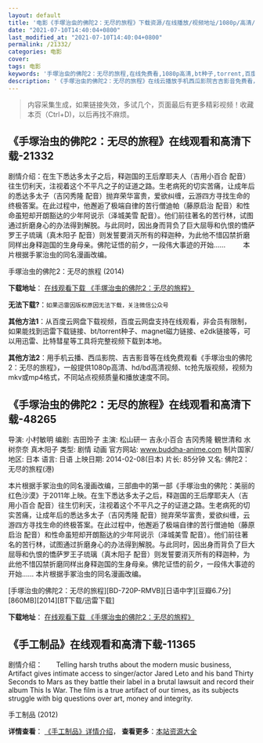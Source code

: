 ```yaml
---
layout: default
title: '电影《手塚治虫的佛陀2：无尽的旅程》下载资源/在线播放/视频地址/1080p/高清/蓝光'
date: "2021-07-10T14:40:04+0800"
last_modified_at: "2021-07-10T14:40:04+0800"
permalink: /21332/
categories: 电影
cover:
tags: 电影
keywords: '手塚治虫的佛陀2：无尽的旅程,在线免费看,1080p高清,bt种子,torrent,百度云盘,magnet,磁力链,迅雷下载资源'
description: '《手塚治虫的佛陀2：无尽的旅程》在线云播放手机西瓜影院吉吉影音免费看，1080p高清bd/hd未删减完整版和tc抢先枪版，mkv/mp4格式，附带bt/torrent种子、magnet/磁力链、百度云盘、网盘资源迅雷下载链接'
---
```


>内容采集生成，如果链接失效，多试几个，页面最后有更多精彩视频！收藏本页（Ctrl+D)，以后再找不麻烦。


## 《手塚治虫的佛陀2：无尽的旅程》在线观看和高清下载-21332

剧情介绍：在生下悉达多太子之后，释迦国的王后摩耶夫人（吉用小百合 配音）往生忉利天，注视着这个不平凡之子的证道之路。生老病死的切实苦痛，让成年后的悉达多太子（吉冈秀隆 配音）抛弃荣华富贵，爱欲纠缠，云游四方寻找生命的终极答案。在此过程中，他邂逅了极端自律的苦行僧迪帕（藤原启治 配音）和性命虽短却开朗豁达的少年阿说示（泽城美雪 配音）。他们前往著名的苦行林，试图通过折磨身心的办法得到解脱。与此同时，因出身而背负了巨大屈辱和仇恨的憍萨罗王子琉璃（真木阳子 配音）则发誓要消灭所有的释迦种，为此他不惜囚禁折磨同样出身释迦国的生身母亲。佛陀证悟的前夕，一段伟大事迹的开始……  　　本片根据手冢治虫的同名漫画改编。


手塚治虫的佛陀2：无尽的旅程 (2014)

**下载地址**： [在线观看下载 《手塚治虫的佛陀2：无尽的旅程》](https://www.btbtdy.me/btdy/dy1335.html) 


**无法下载?**：`如果迅雷因版权原因无法下载，关注微信公众号 `

**其他方法1**：从百度云网盘下载视频，百度云网盘支持在线观看，非会员有限制，如果能找到迅雷下载链接、bt/torrent种子、magnet磁力链接、e2dk链接等，可以用迅雷、比特彗星等工具将完整视频下载到本地。

**其他方法2**：用手机云播、西瓜影院、吉吉影音等在线免费观看《手塚治虫的佛陀2：无尽的旅程》，一般提供1080p高清、hd/bd高清视频、tc抢先版视频，视频为mkv或mp4格式，不同站点视频质量和播放速度不同。


## 《手塚治虫的佛陀2：无尽的旅程》在线观看和高清下载-48265

导演: 小村敏明 编剧: 吉田玲子 主演: 松山研一 吉永小百合 吉冈秀隆 観世清和 水树奈奈 真木阳子 类型: 剧情 动画 官方网站: www.buddha-anime.com 制片国家/地区: 日本 语言: 日语 上映日期: 2014-02-08(日本) 片长: 85分钟 又名: 佛陀2：无尽的旅程(港)

本片根据手冢治虫的同名漫画改编，三部曲中的第一部《手塚治虫的佛陀：美丽的红色沙漠》于2011年上映。在生下悉达多太子之后，释迦国的王后摩耶夫人（吉用小百合 配音）往生忉利天，注视着这个不平凡之子的证道之路。生老病死的切实苦痛，让成年后的悉达多太子（吉冈秀隆 配音）抛弃荣华富贵，爱欲纠缠，云游四方寻找生命的终极答案。在此过程中，他邂逅了极端自律的苦行僧迪帕（藤原启治 配音）和性命虽短却开朗豁达的少年阿说示（泽城美雪 配音）。他们前往著名的苦行林，试图通过折磨身心的办法得到解脱。与此同时，因出身而背负了巨大屈辱和仇恨的憍萨罗王子琉璃（真木阳子 配音）则发誓要消灭所有的释迦种，为此他不惜囚禁折磨同样出身释迦国的生身母亲。佛陀证悟的前夕，一段伟大事迹的开始…… 本片根据手冢治虫的同名漫画改编。


[手塚治虫的佛陀2：无尽的旅程][BD-720P-RMVB][日语中字][豆瓣6.7分][860MB][2014][BT下载/迅雷下载]

**下载地址**： [在线观看下载 《手塚治虫的佛陀2：无尽的旅程》](https://www.btdx8.com/torrent/buddha_2_2014.html) 


## 《手工制品》在线观看和高清下载-11365

剧情介绍：　　Telling harsh truths about the modern music business, Artifact gives intimate access to singer/actor Jared Leto and his band Thirty Seconds to Mars as they battle their label in a brutal lawsuit and record their album This Is War. The film is a true artifact of our times, as its subjects struggle with big questions over art, money and integrity.


手工制品 (2012)

**详情查看**： [《手工制品》详情介绍](/movie/11365/)， **查看更多**：[本站资源大全](/movie/t/all/)


